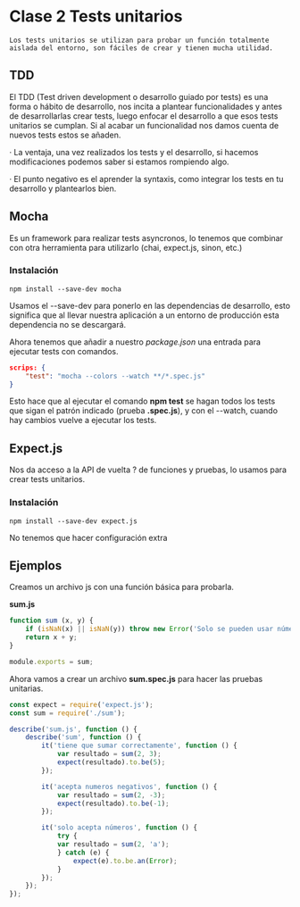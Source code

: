 # Clase 2 Tests unitarios

    Los tests unitarios se utilizan para probar un función totalmente aislada del entorno, son fáciles de crear y tienen mucha utilidad.

## TDD
El TDD (Test driven development o desarrollo guiado por tests) es una forma o hábito de desarrollo, nos incita a plantear funcionalidades y antes de desarrollarlas crear tests, luego enfocar el desarrollo a que esos tests unitarios se cumplan. Si al acabar un funcionalidad nos damos cuenta de nuevos tests estos se añaden.

· La ventaja, una vez realizados los tests y el desarrollo, si hacemos modificaciones podemos saber si estamos rompiendo algo.

· El punto negativo es el aprender la syntaxis, como integrar los tests en tu desarrollo y plantearlos bien.

## Mocha
Es un framework para realizar tests asyncronos, lo tenemos que combinar con otra herramienta para utilizarlo (chai, expect.js, sinon, etc.)

### Instalación

    npm install --save-dev mocha

Usamos el --save-dev para ponerlo en las dependencias de desarrollo, esto significa que al llevar nuestra aplicación a un entorno de producción esta dependencia no se descargará.

Ahora tenemos que añadir a nuestro *package.json* una entrada para ejecutar tests con comandos.

```json
scrips: {
    "test": "mocha --colors --watch **/*.spec.js"
}
```

Esto hace que al ejecutar el comando **npm test** se hagan todos los tests que sigan el patrón indicado (prueba **.spec.js**), y con el --watch, cuando hay cambios vuelve a ejecutar los tests.

## Expect.js
Nos da acceso a la API de vuelta ?  de funciones y pruebas, lo usamos para crear tests unitarios.

### Instalación

    npm install --save-dev expect.js

No tenemos que hacer configuración extra

## Ejemplos

Creamos un archivo js con una función básica para probarla.

**sum.js**
```javascript
function sum (x, y) {
    if (isNaN(x) || isNaN(y)) throw new Error('Solo se pueden usar números.');
    return x + y;
}

module.exports = sum;
```

Ahora vamos a crear un archivo **sum.spec.js** para hacer las pruebas unitarias.

```javascript
const expect = require('expect.js');
const sum = require('./sum');

describe('sum.js', function () {
    describe('sum', function () {
        it('tiene que sumar correctamente', function () {
            var resultado = sum(2, 3);
            expect(resultado).to.be(5);
        });

        it('acepta numeros negativos', function () {
            var resultado = sum(2, -3);
            expect(resultado).to.be(-1);
        });

        it('solo acepta números', function () {
            try {
            var resultado = sum(2, 'a');
            } catch (e) {
                expect(e).to.be.an(Error);
            }
        });
    });
});
```